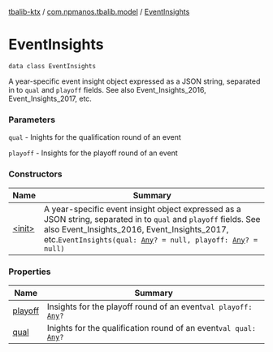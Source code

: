 [tbalib-ktx](../../index.md) / [com.npmanos.tbalib.model](../index.md) / [EventInsights](./index.md)

# EventInsights

`data class EventInsights`

A year-specific event insight object expressed as a JSON string, separated in to `qual` and `playoff` fields. See also Event_Insights_2016, Event_Insights_2017, etc.

### Parameters

`qual` - Inights for the qualification round of an event

`playoff` - Insights for the playoff round of an event

### Constructors

| Name | Summary |
|---|---|
| [&lt;init&gt;](-init-.md) | A year-specific event insight object expressed as a JSON string, separated in to `qual` and `playoff` fields. See also Event_Insights_2016, Event_Insights_2017, etc.`EventInsights(qual: `[`Any`](https://kotlinlang.org/api/latest/jvm/stdlib/kotlin/-any/index.html)`? = null, playoff: `[`Any`](https://kotlinlang.org/api/latest/jvm/stdlib/kotlin/-any/index.html)`? = null)` |

### Properties

| Name | Summary |
|---|---|
| [playoff](playoff.md) | Insights for the playoff round of an event`val playoff: `[`Any`](https://kotlinlang.org/api/latest/jvm/stdlib/kotlin/-any/index.html)`?` |
| [qual](qual.md) | Inights for the qualification round of an event`val qual: `[`Any`](https://kotlinlang.org/api/latest/jvm/stdlib/kotlin/-any/index.html)`?` |
